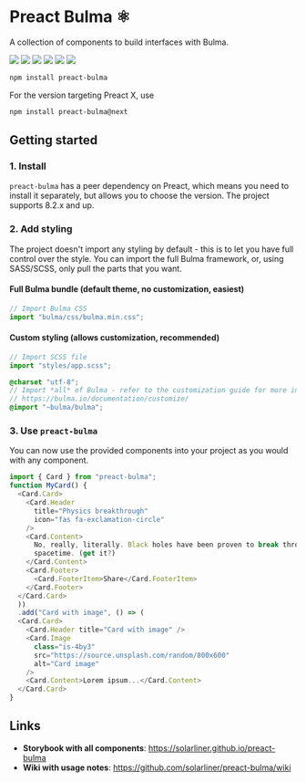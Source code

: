 # Preact Bulma ⚛️

A collection of components to build interfaces with Bulma.

![](https://img.shields.io/github/license/solarliner/preact-bulma.svg)
![](https://img.shields.io/david/solarliner/preact-bulma.svg)
![](https://img.shields.io/david/dev/solarliner/preact-bulma.svg)
![](https://img.shields.io/david/peer/solarliner/preact-bulma.svg)
![](https://img.shields.io/bundlephobia/minzip/preact-bulma.svg)
![](https://img.shields.io/npm/v/preact-bulma.svg)

```bash
npm install preact-bulma
```

For the version targeting Preact X, use

```bash
npm install preact-bulma@next
```

## Getting started

### 1. Install

`preact-bulma` has a peer dependency on Preact, which means you need to install it separately, but allows you to choose
the version. The project supports 8.2.x and up.

### 2. Add styling

The project doesn't import any styling by default - this is to let you have full control over the style. You can import
the full Bulma framework, or, using SASS/SCSS, only pull the parts that you want.

#### Full Bulma bundle (default theme, no customization, **easiest**)

```javascript
// Import Bulma CSS
import "bulma/css/bulma.min.css";
```

#### Custom styling (allows customization, **recommended**)

```javascript
// Import SCSS file
import "styles/app.scss";
```

```scss
@charset "utf-8";
// Import *all* of Bulma - refer to the customization guide for more info on customizing Bulma:
// https://bulma.io/documentation/customize/
@import "~bulma/bulma";
```

### 3. Use `preact-bulma`

You can now use the provided components into your project as you would with any component.

```javascript
import { Card } from "preact-bulma";
function MyCard() {
  <Card.Card>
    <Card.Header
      title="Physics breakthrough"
      icon="fas fa-exclamation-circle"
    />
    <Card.Content>
      No, really, literally. Black holes have been proven to break through
      spacetime. (get it?)
    </Card.Content>
    <Card.Footer>
      <Card.FooterItem>Share</Card.FooterItem>
    </Card.Footer>
  </Card.Card>
  ))
  .add("Card with image", () => (
  <Card.Card>
    <Card.Header title="Card with image" />
    <Card.Image
      class="is-4by3"
      src="https://source.unsplash.com/random/800x600"
      alt="Card image"
    />
    <Card.Content>Lorem ipsum...</Card.Content>
  </Card.Card>
}
```

## Links

- **Storybook with all components**: https://solarliner.github.io/preact-bulma
- **Wiki with usage notes**: https://github.com/solarliner/preact-bulma/wiki
